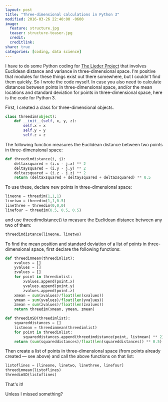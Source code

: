 ```yaml
---
layout: post
title: "Three-dimensional calculations in Python 3"
modified: 2016-03-26 22:40:00 -0600
image:
  feature: structure.jpg
  teaser: structure-teaser.jpg
  credit:
  creditlink:
share: true
categories: [coding, data science]
---
```


I have to do some Python coding for [The Lieder Project](http://liederproject.shaffermusic.com) that involves Euclidean distance and variance in three-dimensional space. I'm positive that modules for these things exist out there somewhere, but I couldn't find them quickly. So I wrote the code myself. In case you also need to calculate distances between points in three-dimensional space, and/or the mean locations and standard deviation for points in three-dimensional space, here is the code for Python 3.

First, I created a class for three-dimensional objects.

~~~ python
class threedim(object):
    def __init__(self, x, y, z):
        self.x = x
        self.y = y
        self.z = z
~~~

The following function measures the Euclidean distance between two points in three-dimensional space:

~~~ python
def threedimdistance(i, j):
    deltaxsquared = (i.x - j.x) ** 2
    deltaysquared = (i.y - j.y) ** 2
    deltazsquared = (i.z - j.z) ** 2
    return (deltaxsquared + deltaysquared + deltazsquared) ** 0.5
~~~

To use these, declare new points in three-dimensional space:

~~~ python
lineone = threedim(1,1,1)
linetwo = threedim(1,1,0.5)
linethree = threedim(0,0,0)
linefour = threedim(0.5, 0.5, 0.5)
~~~

and use threedimdistance() to measure the Euclidean distance between any two of them:

~~~ python
threedimdistance(lineone, linetwo)
~~~

To find the mean position and standard deviation of a list of points in three-dimensional space, first declare the following functions:

~~~ python
def threedimmean(threedimlist):
    xvalues = []
    yvalues = []
    zvalues = []
    for point in threedimlist:
        xvalues.append(point.x)
        yvalues.append(point.y)
        zvalues.append(point.z)
    xmean = sum(xvalues)/float(len(xvalues))
    ymean = sum(yvalues)/float(len(yvalues))
    zmean = sum(zvalues)/float(len(zvalues))
    return threedim(xmean, ymean, zmean)

def threedimSD(threedimlist):
    squareddistances = []
    listmean = threedimmean(threedimlist)
    for point in threedimlist:
        squareddistances.append(threedimdistance(point, listmean) ** 2)
    return (sum(squareddistances)/float(len(squareddistances)) ** 0.5)
~~~

Then create a list of points in three-dimensional space (from points already created ― see above) and call the above functions on that list:

~~~ python
listoflines = [lineone, linetwo, linethree, linefour]
threedimmean(listoflines)
threedimSD(listoflines)
~~~

That's it!

Unless I missed something?
